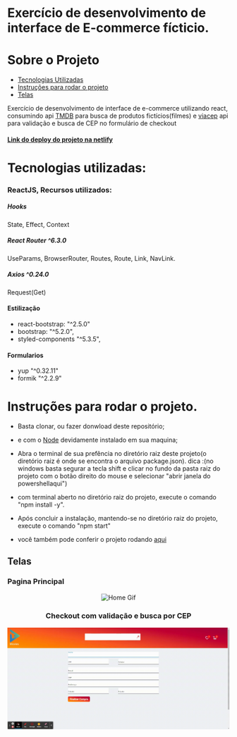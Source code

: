# Exercício de desenvolvimento de interface de E-commerce fícticio.
# Sobre o Projeto


- [Tecnologias Utilizadas](#tecnologias-utilizadas)
- [Instruções para rodar o projeto](#instruções-para-rodar-o-projeto)
- [Telas](#telas)

Exercício de desenvolvimento de interface de e-commerce utilizando react, consumindo api [TMDB](https://www.themoviedb.org/?language=pt) para busca de produtos fictícios(filmes) e [viacep](https://viacep.com.br) api para validação e busca de CEP no formulário de checkout 

#### [Link do deploy do projeto na netlify](https://moviesecommerce-testedot.netlify.app/)

# Tecnologias utilizadas:

### ReactJS, Recursos utilizados:

##### Hooks
State, Effect, Context

##### React Router ^6.3.0
UseParams, BrowserRouter, Routes, Route, Link, NavLink.

##### Axios ^0.24.0
Request(Get)

#### Estilização
* react-bootstrap: "^2.5.0"
* bootstrap: "^5.2.0",
* styled-components "^5.3.5",

#### Formularios
* yup "^0.32.11"
* formik "^2.2.9"

# Instruções para rodar o projeto.
- Basta clonar, ou fazer donwload deste repositório;
 
- e com o [Node](https://nodejs.org/en/) devidamente instalado em sua maquina;
 
- Abra o terminal de sua prefência no diretório raiz deste projeto(o diretório raiz é onde se encontra o arquivo package.json). 
dica :(no windows basta segurar a tecla shift e clicar no fundo da pasta raiz do projeto com o botão direito do mouse e selecionar "abrir janela do powershellaqui") 

- com terminal aberto no diretório raiz do projeto, execute o comando "npm install -y".

- Após concluir a instalação, mantendo-se no diretório raiz do projeto, execute o comando "npm start"
- você também pode conferir o projeto rodando [aqui](https://starwarscatalog-certi.netlify.app)

## Telas

### Pagina Principal

<div align="center">
<img align="center" src="https://j.gifs.com/99EYzx.gif" alt="Home Gif" />
<div>

### Checkout com validação e busca por CEP

<div align="center">
<img align="center" src="https://github.com/Lmsilvano/Movies-Ecomerce-React/blob/main/React-App.gif?raw=true" alt="Home Gif" />
<div>
